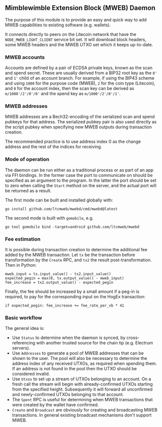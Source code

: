 ## Mimblewimble Extension Block (MWEB) Daemon

The purpose of this module is to provide an easy and quick way to add MWEB
capabilities to existing software (e.g. wallets).

It connects directly to peers on the Litecoin network that have the
`NODE_MWEB_LIGHT_CLIENT` service bit set. It will download block headers, some
MWEB headers and the MWEB UTXO set which it keeps up-to-date.

### MWEB accounts

Accounts are defined by a pair of ECDSA private keys, known as the scan and
spend secret. These are usually derived from a BIP32 root key as the `0'` and
`1'` child of an account branch. For example, if using the BIP43 scheme and
using `1000` for the purpose code (MWEB), `2` for the coin type (Litecoin), and
`0` for the account index, then the scan key can be derived as
`m/1000'/2'/0'/0'` and the spend key as `m/1000'/2'/0'/1'`.

### MWEB addresses

MWEB addresses are a Bech32-encoding of the serialized scan and spend pubkeys
for that address. The serialized pubkey pair is also used directly as the script
pubkey when specifying new MWEB outputs during transaction creation.

The recommended practice is to use address index 0 as the change address and the
rest of the indices for receiving.

### Mode of operation

The daemon can be run either as a traditional process or as part of an app via
FFI bindings. In the former case the port to communicate on should be specified
as an argument to the program. In the latter the port should be set to zero when
calling the `Start` method on the server, and the actual port will be returned
as a result.

The first mode can be built and installed globally with:

    go install github.com/ltcmweb/mwebd/cmd/mwebd@latest

The second mode is built with `gomobile`, e.g.

    go tool gomobile bind -target=android github.com/ltcmweb/mwebd

### Fee estimation

It is possible during transaction creation to determine the additional fee added
by the MWEB transaction. Let `tx` be the transaction before transformation by
the `Create` RPC, and `tx2` the result post-transformation. Then in Python:

    mweb_input = tx.input_value() - tx2.input_value()
    expected_pegin = max(0, tx.output_value() - mweb_input)
    fee_increase = tx2.output_value() - expected_pegin

Finally, the fee should be increased by a small amount if a peg-in is required,
to pay for the corresponding input on the HogEx transaction:

    if expected_pegin: fee_increase += fee_rate_per_vb * 41

### Basic workflow

The general idea is:
- Use `Status` to determine when the daemon is synced, by cross-referencing with
another trusted source for the chain tip (e.g. Electrum servers).
- Use `Addresses` to generate a pool of MWEB addresses that can be shown to the
user. The pool will also be necessary to determine the address index of any
received UTXOs, as required when spending them. If an address is not found in
the pool then the UTXO should be considered invalid.
- Use `Utxos` to set up a stream of UTXOs belonging to an account. On a fresh
call the stream will begin with already-confirmed UTXOs starting from the
specified height. Subsequently it will forward all unconfirmed and
newly-confirmed UTXOs belonging to that account.
- The `Spent` RPC is useful for determining when MWEB transactions that were
created by the wallet have confirmed.
- `Create` and `Broadcast` are obviously for creating and broadcasting MWEB
transactions. In general existing broadcast mechanisms don't support MWEB.
